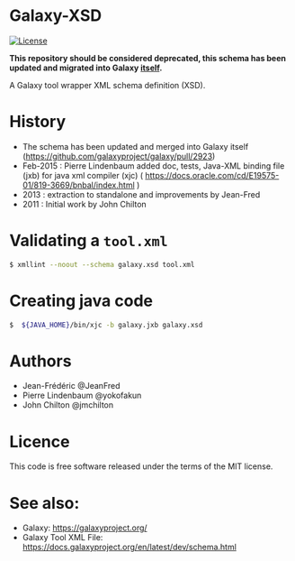 Galaxy-XSD
==========
[![License](http://img.shields.io/badge/license-MIT-orange.svg?style=flat)](http://opensource.org/licenses/MIT)

**This repository should be considered deprecated, this schema has been updated and migrated into Galaxy [itself](https://github.com/galaxyproject/galaxy/tree/dev/lib/galaxy/tool_util/xsd).**

A Galaxy tool wrapper XML schema definition (XSD).



# History

* The schema has been updated and merged into Galaxy itself (https://github.com/galaxyproject/galaxy/pull/2923)
* Feb-2015 : Pierre Lindenbaum added doc, tests, Java-XML binding file (jxb) for java xml compiler (xjc)  ( https://docs.oracle.com/cd/E19575-01/819-3669/bnbal/index.html )
* 2013 : extraction to standalone and improvements by Jean-Fred
* 2011 : Initial work by John Chilton

# Validating a `tool.xml`

```bash
$ xmllint --noout --schema galaxy.xsd tool.xml 
```

# Creating java code

```bash
$  ${JAVA_HOME}/bin/xjc -b galaxy.jxb galaxy.xsd 
```


# Authors

* Jean-Frédéric @JeanFred
* Pierre Lindenbaum @yokofakun
* John Chilton @jmchilton


# Licence

This code is free software released under the terms of the MIT license.


# See also:

* Galaxy: https://galaxyproject.org/
* Galaxy Tool XML File: https://docs.galaxyproject.org/en/latest/dev/schema.html

